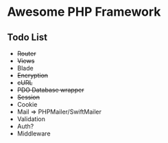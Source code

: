 # Awesome PHP Framework

## Todo List

- ~~Router~~
- ~~Views~~
- Blade
- ~~Encryption~~
- ~~cURL~~
- ~~PDO Database wrapper~~
- ~~Session~~
- Cookie
- Mail => PHPMailer/SwiftMailer
- Validation
- Auth?
- Middleware
